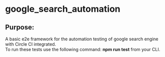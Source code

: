 # google_search_automation
<h2>Purpose:</h2> A basic e2e framework for the automation testing of google search engine with Circle CI integrated.
<br> To run these tests use the following command: 
<b>npm run test</b> from your CLI.

 
